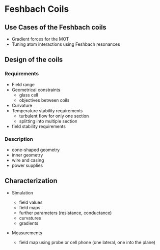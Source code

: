 # Feshbach Coils

## Use Cases of the Feshbach coils
- Gradient forces for the MOT
- Tuning atom interactions using Feshbach resonances

## Design of the coils
### Requirements
- Field range
- Geometrical constraints
    - glass cell
    - objectives between coils
- Curvature
- Temperature stability requirements
    - turbulent flow for only one section
    - splitting into multiple section
- field stability requirements

### Description
- cone-shaped geometry
- inner geometry
- wire and casing
- power supplies

## Characterization
- Simulation
    - field values
    - field maps
    - further parameters (resistance, conductance)
    - curvatures
    - gradients

- Measurements
    - field map using probe or cell phone (one lateral, one into the plane)